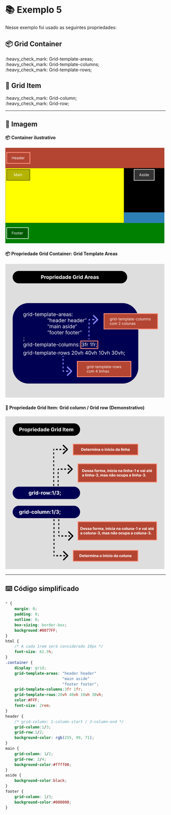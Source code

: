 # :books: Exemplo 5

<p>Nesse exemplo foi usado as seguintes propriedades:</p>

## :package: Grid Container
<p>
    :heavy_check_mark: Grid-template-areas;<br>     
    :heavy_check_mark: Grid-template-columns;<br>
    :heavy_check_mark: Grid-template-rows;<br>                              
</p>

## :pencil: Grid Item

<p>                       
    :heavy_check_mark: Grid-column;<br>    
    :heavy_check_mark: Grid-row;<br>    
</p>

---

## :art: Imagem 

#### :package: Container ilustrativo

<img alt="container" src="./../img/img-ex-5.png">

#### :package: Propriedade Grid Container: Grid Template Areas

<img alt="container" src="./../img/img-ex-5.1.png">

#### :pencil: Propriedade Grid Item: Grid column / Grid row (Demonstrativo)

<img alt="container" src="./../img/img-ex-4.2.png">


---

## :keyboard: Código simplificado

```css
* {
    margin: 0;
    padding: 0;
    outline: 0;
    box-sizing: border-box;
    background:#0077FF;    
}
html {
    /* A cada 1rem será considerado 10px */
    font-size: 62.5%;
}
.container {
    display: grid;    
    grid-template-areas: "header header"
                         "main aside"       
                         "footer footer";
    grid-template-columns:3fr 1fr;
    grid-template-rows:20vh 40vh 10vh 30vh;                           
    color:#FFF;
    font-size: 2rem;
}
header {
    /* grid-column: 1-column-start / 3-column-end */        
    grid-column:1/3;
    grid-row:1/2;
    background-color: rgb(255, 99, 71);          
}
main {            
    grid-column: 1/2;
    grid-row: 2/4;
    background-color:#ffff00;    
}
aside {            
    background-color:black;    
}
footer {              
    grid-column: 1/3;
    background-color:#008000;
}
```